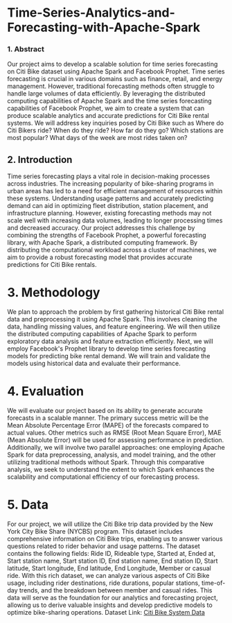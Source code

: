 # Time-Series-Analytics-and-Forecasting-with-Apache-Spark

### 1. Abstract
Our project aims to develop a scalable solution for time series forecasting on Citi Bike dataset using Apache Spark and Facebook Prophet. Time series forecasting is crucial in various domains such as finance, retail, and energy management. However, traditional forecasting methods often struggle to handle large volumes of data efficiently. By leveraging the distributed computing capabilities of Apache Spark and the time series forecasting capabilities of Facebook Prophet, we aim to create a system that can produce scalable analytics and accurate predictions for Citi Bike rental systems. We will address key inquiries posed by Citi Bike such as Where do Citi Bikers ride? When do they ride? How far do they go? Which stations are most popular? What days of the week are most rides taken on?
## 2. Introduction
Time series forecasting plays a vital role in decision-making processes across industries. The increasing popularity of bike-sharing programs in urban areas has led to a need for efficient management of resources within these systems. Understanding usage patterns and accurately predicting demand can aid in optimizing fleet distribution, station placement, and infrastructure planning. However, existing forecasting methods may not scale well with increasing data volumes, leading to longer processing times and decreased accuracy. Our project addresses this challenge by combining the strengths of Facebook Prophet, a powerful forecasting library, with Apache Spark, a distributed computing framework. By distributing the computational workload across a cluster of machines, we aim to provide a robust forecasting model that provides accurate predictions for Citi Bike rentals.
# 3. Methodology
We plan to approach the problem by first gathering historical Citi Bike rental data and preprocessing it using Apache Spark. This involves cleaning the data, handling missing values, and feature engineering. We will then utilize the distributed computing capabilities of Apache Spark to perform exploratory data analysis and feature extraction efficiently. Next, we will employ Facebook's Prophet library to develop time series forecasting models for predicting bike rental demand. We will train and validate the models using historical data and evaluate their performance.
# 4. Evaluation
We will evaluate our project based on its ability to generate accurate forecasts in a scalable manner. The primary success metric will be the Mean Absolute Percentage Error (MAPE) of the forecasts compared to actual values. Other metrics such as RMSE (Root Mean Square Error), MAE (Mean Absolute Error) will be used for assessing performance in prediction. Additionally, we will involve two parallel approaches: one employing Apache Spark for data preprocessing, analysis, and model training, and the other utilizing traditional methods without Spark. Through this comparative analysis, we seek to understand the extent to which Spark enhances the scalability and computational efficiency of our forecasting process.
# 5. Data
For our project, we will utilize the Citi Bike trip data provided by the New York City Bike Share (NYCBS) program. This dataset includes comprehensive information on Citi Bike trips, enabling us to answer various questions related to rider behavior and usage patterns. The dataset contains the following fields: Ride ID, Rideable type, Started at, Ended at, Start station name, Start station ID, End station name, End station ID, Start latitude, Start longitude, End latitude, End Longitude, Member or casual ride. With this rich dataset, we can analyze various aspects of Citi Bike usage, including rider destinations, ride durations, popular stations, time-of-day trends, and the breakdown between member and casual rides. This data will serve as the foundation for our analytics and forecasting project, allowing us to derive valuable insights and develop predictive models to optimize bike-sharing operations.
Dataset Link: [Citi Bike System Data](https://www.citibikenyc.com/system-data)
